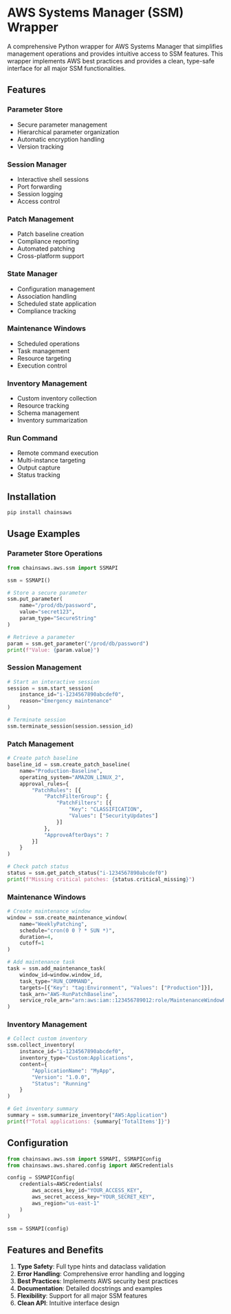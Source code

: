 # AWS Systems Manager (SSM) Wrapper

A comprehensive Python wrapper for AWS Systems Manager that simplifies management operations and provides intuitive access to SSM features. This wrapper implements AWS best practices and provides a clean, type-safe interface for all major SSM functionalities.

## Features

### Parameter Store

- Secure parameter management
- Hierarchical parameter organization
- Automatic encryption handling
- Version tracking

### Session Manager

- Interactive shell sessions
- Port forwarding
- Session logging
- Access control

### Patch Management

- Patch baseline creation
- Compliance reporting
- Automated patching
- Cross-platform support

### State Manager

- Configuration management
- Association handling
- Scheduled state application
- Compliance tracking

### Maintenance Windows

- Scheduled operations
- Task management
- Resource targeting
- Execution control

### Inventory Management

- Custom inventory collection
- Resource tracking
- Schema management
- Inventory summarization

### Run Command

- Remote command execution
- Multi-instance targeting
- Output capture
- Status tracking

## Installation

```bash
pip install chainsaws
```

## Usage Examples

### Parameter Store Operations

```python
from chainsaws.aws.ssm import SSMAPI

ssm = SSMAPI()

# Store a secure parameter
ssm.put_parameter(
    name="/prod/db/password",
    value="secret123",
    param_type="SecureString"
)

# Retrieve a parameter
param = ssm.get_parameter("/prod/db/password")
print(f"Value: {param.value}")
```

### Session Management

```python
# Start an interactive session
session = ssm.start_session(
    instance_id="i-1234567890abcdef0",
    reason="Emergency maintenance"
)

# Terminate session
ssm.terminate_session(session.session_id)
```

### Patch Management

```python
# Create patch baseline
baseline_id = ssm.create_patch_baseline(
    name="Production-Baseline",
    operating_system="AMAZON_LINUX_2",
    approval_rules={
        "PatchRules": [{
            "PatchFilterGroup": {
                "PatchFilters": [{
                    "Key": "CLASSIFICATION",
                    "Values": ["SecurityUpdates"]
                }]
            },
            "ApproveAfterDays": 7
        }]
    }
)

# Check patch status
status = ssm.get_patch_status("i-1234567890abcdef0")
print(f"Missing critical patches: {status.critical_missing}")
```

### Maintenance Windows

```python
# Create maintenance window
window = ssm.create_maintenance_window(
    name="WeeklyPatching",
    schedule="cron(0 0 ? * SUN *)",
    duration=4,
    cutoff=1
)

# Add maintenance task
task = ssm.add_maintenance_task(
    window_id=window.window_id,
    task_type="RUN_COMMAND",
    targets=[{"Key": "tag:Environment", "Values": ["Production"]}],
    task_arn="AWS-RunPatchBaseline",
    service_role_arn="arn:aws:iam::123456789012:role/MaintenanceWindowRole"
)
```

### Inventory Management

```python
# Collect custom inventory
ssm.collect_inventory(
    instance_id="i-1234567890abcdef0",
    inventory_type="Custom:Applications",
    content={
        "ApplicationName": "MyApp",
        "Version": "1.0.0",
        "Status": "Running"
    }
)

# Get inventory summary
summary = ssm.summarize_inventory("AWS:Application")
print(f"Total applications: {summary['TotalItems']}")
```

## Configuration

```python
from chainsaws.aws.ssm import SSMAPI, SSMAPIConfig
from chainsaws.aws.shared.config import AWSCredentials

config = SSMAPIConfig(
    credentials=AWSCredentials(
        aws_access_key_id="YOUR_ACCESS_KEY",
        aws_secret_access_key="YOUR_SECRET_KEY",
        aws_region="us-east-1"
    )
)

ssm = SSMAPI(config)
```

## Features and Benefits

1. **Type Safety**: Full type hints and dataclass validation
2. **Error Handling**: Comprehensive error handling and logging
3. **Best Practices**: Implements AWS security best practices
4. **Documentation**: Detailed docstrings and examples
5. **Flexibility**: Support for all major SSM features
6. **Clean API**: Intuitive interface design
